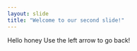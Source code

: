 ```yaml
---
layout: slide
title: "Welcome to our second slide!"
---
```

Hello honey
Use the left arrow to go back!
